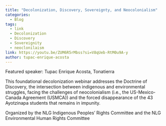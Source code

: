 ```yaml
---
title: "Decolonization, Discovery, Sovereignty, and Neocolonialism"
categories:
  - Blog
tags:
  - link
  - Decolonization
  - Discovery
  - Sovereignity
  - neoclonilaism
link: https://youtu.be/ZUM6R5rMbss?si=V8qUeb-RtM0u9A-y
author: tupac-enrique-acosta
---
```

Featured speaker: Tupac Enrique Acosta, Tonatierra

This foundational decolonization webinar addresses the Doctrine of Discovery, the intersection between indigenous and environmental struggles, facing the challenges of neocolonialism (i.e., the US-Mexico-Canada Agreement (USMCA)) and the forced disappearance of the 43 Ayotzinapa students that remains in impunity.

Organized by the NLG Indigenous Peoples’ Rights Committee and the NLG Environmental Human Rights Committee